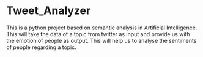 # Tweet_Analyzer
This is a python project based on semantic analysis in Artificial Intelligence. This will take the data of a topic from twitter as input and provide us with the emotion of people as output. This will help us to analyse the sentiments of people regarding a topic.
